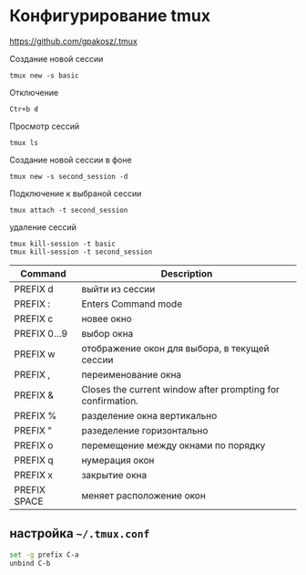 # Конфигурирование tmux

https://github.com/gpakosz/.tmux


Создание новой сессии
```
tmux new -s basic
```

Отключение 
```
Ctr+b d
```

Просмотр сессий

```
tmux ls
```

Создание новой сессии в фоне
```
tmux new -s second_session -d
```

Подключение к выбраной сессии
```
tmux attach -t second_session
```

удаление сессий
```
tmux kill-session -t basic
tmux kill-session -t second_session
```

| Command      |  Description                                                |
|--------------|-------------------------------------------------------------|
| PREFIX d     | выйти из сессии                                             |
| PREFIX :     | Enters Command mode                                         |
| PREFIX c     | новее окно                                                  |
| PREFIX 0…9   | выбор окна                                                  |
| PREFIX w     | отображение окон для выбора, в текущей сессии               |
| PREFIX ,     | переименование окна                                         |
| PREFIX &     | Closes the current window after prompting for confirmation. |
| PREFIX %     | разделение окна вертикально                                 |
| PREFIX "     | разеделение горизонтально                                   |
| PREFIX o     | перемещение между окнами по порядку                         |
| PREFIX q     | нумерация окон                                              |
| PREFIX x     | закрытие окна                                               |
| PREFIX SPACE | меняет расположение окон                                    |




## настройка `~/.tmux.conf`

```sh
set -g prefix C-a
unbind C-b

```